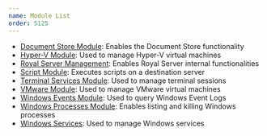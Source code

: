 ```yaml
---
name: Module List
order: 5125
---
```


- [Document Store Module](xref:royalserver_modules_document-store): Enables the Document Store functionality
- [Hyper-V Module](xref:royalserver_modules_hyperv): Used to manage Hyper-V virtual machines
- [Royal Server Management](xref:royalserver_modules_management): Enables Royal Server internal functionalities
- [Script Module](xref:royalserver_modules_script): Executes scripts on a destination server
- [Terminal Services Module](xref:royalserver_modules_terminal-services): Used to manage terminal sessions
- [VMware Module](xref:royalserver_modules_vmware): Used to manage VMware virtual machines
- [Windows Events Module](xref:royalserver_modules_windows-events): Used to query Windows Event Logs
- [Windows Processes Module](xref:royalserver_modules_windows-processes): Enables listing and killing Windows processes
- [Windows Services](xref:royalserver_modules_windows-services): Used to manage Windows services
